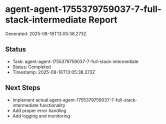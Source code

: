 # agent-agent-1755379759037-7-full-stack-intermediate Report

Generated: 2025-08-18T13:05:38.273Z

## Status
- Task: agent-agent-1755379759037-7-full-stack-intermediate
- Status: Completed
- Timestamp: 2025-08-18T13:05:38.273Z

## Next Steps
- Implement actual agent-agent-1755379759037-7-full-stack-intermediate functionality
- Add proper error handling
- Add logging and monitoring
